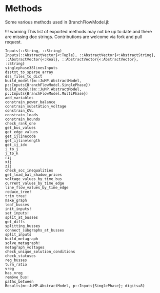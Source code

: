 # Methods
Some various methods used in BranchFlowModel.jl:

!!! warning
    This list of exported methods may not be up to date and there are missing doc strings.
    Contributions are welcome via fork and pull request.

```@docs
Inputs(::String, ::String)
Inputs(::AbstractVector{<:Tuple}, ::AbstractVector{<:AbstractString}, ::AbstractVector{<:Real}, ::AbstractVector{<:AbstractVector}, ::String)
singlephase38linesInputs
dsstxt_to_sparse_array 
dss_files_to_dict
build_model!(m::JuMP.AbstractModel, p::Inputs{BranchFlowModel.SinglePhase})
build_model!(m::JuMP.AbstractModel, p::Inputs{BranchFlowModel.MultiPhase})
add_variables
constrain_power_balance
constrain_substation_voltage
constrain_KVL
constrain_loads
constrain_bounds
check_rank_one
get_bus_values 
get_edge_values 
get_ijlinecode
get_ijlinelength
get_ij_idx
i_to_j 
j_to_k 
rij 
xij
zij
check_soc_inequalities
get_load_bal_shadow_prices
voltage_values_by_time_bus
current_values_by_time_edge
line_flow_values_by_time_edge
reduce_tree!
trim_tree!
make_graph
leaf_busses
init_inputs!
set_inputs!
split_at_busses
get_diffs
splitting_busses
connect_subgraphs_at_busses
split_inputs
build_metagraph
solve_metagraph!
metagraph_voltages
check_unique_solution_conditions
check_statuses
reg_busses
turn_ratio
vreg
has_vreg
remove_bus!
paths_between
Results(m::JuMP.AbstractModel, p::Inputs{SinglePhase}; digits=8)
```